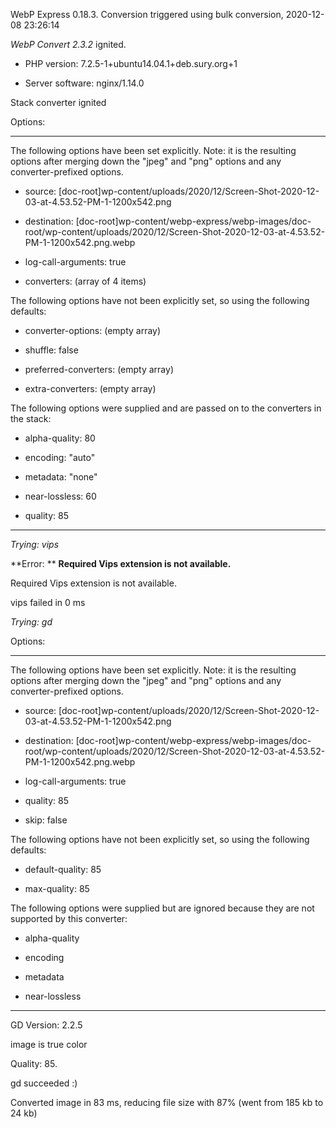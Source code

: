 WebP Express 0.18.3. Conversion triggered using bulk conversion, 2020-12-08 23:26:14

*WebP Convert 2.3.2*  ignited.
- PHP version: 7.2.5-1+ubuntu14.04.1+deb.sury.org+1
- Server software: nginx/1.14.0

Stack converter ignited

Options:
------------
The following options have been set explicitly. Note: it is the resulting options after merging down the "jpeg" and "png" options and any converter-prefixed options.
- source: [doc-root]wp-content/uploads/2020/12/Screen-Shot-2020-12-03-at-4.53.52-PM-1-1200x542.png
- destination: [doc-root]wp-content/webp-express/webp-images/doc-root/wp-content/uploads/2020/12/Screen-Shot-2020-12-03-at-4.53.52-PM-1-1200x542.png.webp
- log-call-arguments: true
- converters: (array of 4 items)

The following options have not been explicitly set, so using the following defaults:
- converter-options: (empty array)
- shuffle: false
- preferred-converters: (empty array)
- extra-converters: (empty array)

The following options were supplied and are passed on to the converters in the stack:
- alpha-quality: 80
- encoding: "auto"
- metadata: "none"
- near-lossless: 60
- quality: 85
------------


*Trying: vips* 

**Error: ** **Required Vips extension is not available.** 
Required Vips extension is not available.
vips failed in 0 ms

*Trying: gd* 

Options:
------------
The following options have been set explicitly. Note: it is the resulting options after merging down the "jpeg" and "png" options and any converter-prefixed options.
- source: [doc-root]wp-content/uploads/2020/12/Screen-Shot-2020-12-03-at-4.53.52-PM-1-1200x542.png
- destination: [doc-root]wp-content/webp-express/webp-images/doc-root/wp-content/uploads/2020/12/Screen-Shot-2020-12-03-at-4.53.52-PM-1-1200x542.png.webp
- log-call-arguments: true
- quality: 85
- skip: false

The following options have not been explicitly set, so using the following defaults:
- default-quality: 85
- max-quality: 85

The following options were supplied but are ignored because they are not supported by this converter:
- alpha-quality
- encoding
- metadata
- near-lossless
------------

GD Version: 2.2.5
image is true color
Quality: 85. 
gd succeeded :)

Converted image in 83 ms, reducing file size with 87% (went from 185 kb to 24 kb)
